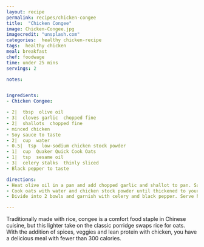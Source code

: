 ```yaml
---
layout: recipe
permalink: recipes/chicken-congee
title:  "Chicken Congee"
image: Chicken-Congee.jpg
imagecredit: "unsplash.com"
categories:  healthy chicken-recipe
tags:  healthy chicken
meal: breakfast
chef: foodwage
time: under 25 mins
servings: 2

notes:


ingredients:
- Chicken Congee:

- 2|  tbsp  olive oil
- 3|  cloves garlic  chopped fine
- 2|  shallots  chopped fine
- minced chicken
- Soy sauce to taste
- 2|  cup  water
- 0.5|  tsp  low-sodium chicken stock powder
- 1|  cup  Quaker Quick Cook Oats
- 1|  tsp  sesame oil
- 3|  celery stalks  thinly sliced
- Black pepper to taste

directions:
- Heat olive oil in a pan and add chopped garlic and shallot to pan. Sauté until both are browned. Add minced chicken and soy sauce to taste. Mix well and set aside.
- Cook oats with water and chicken stock powder until thickened to your liking. Add the seasoned chicken to the porridge and stir well. Add sesame oil, if desired.
- Divide into 2 bowls and garnish with celery and black pepper. Serve hot.

---
```


Traditionally made with rice, congee is a comfort food staple in Chinese cuisine, but this lighter take on the classic porridge swaps rice for oats. With the addition of spices, veggies and lean protein with chicken, you have a delicious meal with fewer than 300 calories.